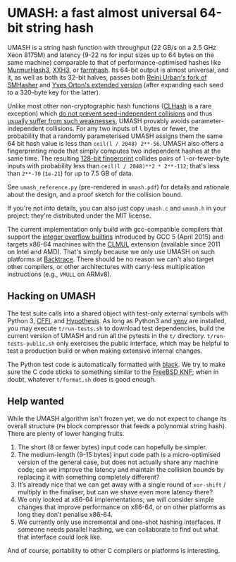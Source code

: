 UMASH: a fast almost universal 64-bit string hash
=================================================

UMASH is a string hash function with throughput (22 GB/s on a 2.5 GHz
Xeon 8175M) and latency (9-22 ns for input sizes up to 64 bytes on
the same machine) comparable to that of performance-optimised hashes
like [MurmurHash3](https://github.com/aappleby/smhasher/wiki/MurmurHash3),
[XXH3](https://github.com/Cyan4973/xxHash), or
[farmhash](https://github.com/google/farmhash).  Its 64-bit output is
almost universal, and it, as well as both its 32-bit halves, passes
both [Reini Urban's fork of SMHasher](https://github.com/rurban/smhasher/)
and [Yves Orton's extended version](https://github.com/demerphq/smhasher) 
(after expanding each seed to a 320-byte key for the latter).

Unlike most other non-cryptographic hash functions
([CLHash](https://github.com/lemire/clhash) is a rare exception) which
[do not prevent seed-independent collisions](https://github.com/Cyan4973/xxHash/issues/180#issuecomment-474100780)
and thus [usually suffer from such weaknesses](https://www.131002.net/siphash/#at),
UMASH provably avoids parameter-independent collisions.  For any two
inputs of `l` bytes or fewer, the probability that a randomly
parameterised UMASH assigns them the same 64 bit hash value is less
than `ceil(l / 2048) 2**-56`.  UMASH also offers a fingerprinting mode
that simply computes two independent hashes at the same time.  The
resulting [128-bit fingerprint](https://en.wikipedia.org/wiki/Fingerprint_(computing)#Virtual_uniqueness)
collides pairs of `l`-or-fewer-byte inputs with probability less than
`ceil(l / 2048)**2 * 2**-112`; that's less than `2**-70` (`1e-21`) for
up to 7.5 GB of data.

See `umash_reference.py` (pre-rendered in `umash.pdf`) for details and
rationale about the design, and a proof sketch for the collision bound.

If you're not into details, you can also just copy `umash.c` and
`umash.h` in your project: they're distributed under the MIT license.

The current implementation only build with gcc-compatible compilers
that support the [integer overflow builtins](https://gcc.gnu.org/onlinedocs/gcc/Integer-Overflow-Builtins.html)
introduced by GCC 5 (April 2015) and targets x86-64 machines with the
[CLMUL](https://en.wikipedia.org/wiki/CLMUL_instruction_set) extension
(available since 2011 on Intel and AMD).  That's simply because we
only use UMASH on such platforms at [Backtrace](https://backtrace.io/).
There should be no reason we can't also target other compilers, or
other architectures with carry-less multiplication instructions
(e.g., `VMULL` on ARMv8).

Hacking on UMASH
----------------

The test suite calls into a shared object with test-only external
symbols with Python 3, [CFFI](https://cffi.readthedocs.io/en/latest/),
and [Hypothesis](https://hypothesis.works/).  As long as Python3 and
[venv](https://docs.python.org/3/library/venv.html) are installed, you
may execute `t/run-tests.sh` to download test dependencies, build the
current version of UMASH and run all the pytests in the `t/`
directory.  `t/run-tests-public.sh` only exercises the public
interface, which may be helpful to test a production build or when
making extensive internal changes.

The Python test code is automatically formatted with
[black](https://github.com/psf/black).  We try to make sure the C code
sticks to something similar to the
[FreeBSD KNF](https://www.freebsd.org/cgi/man.cgi?query=style&sektion=9);
when in doubt, whatever `t/format.sh` does is good enough.

Help wanted
-----------

While the UMASH algorithm isn't frozen yet, we do not expect to change
its overall structure (`PH` block compressor that feeds a polynomial
string hash).  There are plenty of lower hanging fruits.

1. The short (8 or fewer bytes) input code can hopefully be simpler.
2. The medium-length (9-15 bytes) input code path is a micro-optimised
   version of the general case, but does not actually share any
   machine code; can we improve the latency and maintain the collision
   bounds by replacing it with something completely different?
3. It’s already nice that we can get away with a single round of
   `xor-shift` / multiply in the finaliser, but can we shave even more
   latency there?
4. We only looked at x86-64 implementations; we will consider simple
   changes that improve performance on x86-64, or on other platforms
   as long they don't penalise x86-64.
5. We currently only use incremental and one-shot hashing
   interfaces. If someone needs parallel hashing, we can collaborate
   to find out what that interface could look like.

And of course, portability to other C compilers or platforms is
interesting.

